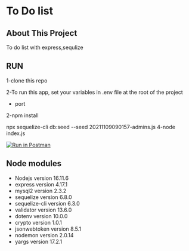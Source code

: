 # To Do list

## About This Project

To do list with express,sequlize

## RUN

1-clone this repo

2-To run this app, set your variables in .env file at the root of the project

-   port

2-npm install

npx sequelize-cli db:seed --seed 20211109090157-admins.js
4-node index.js

[![Run in Postman](https://run.pstmn.io/button.svg)](https://app.getpostman.com/run-collection/12694267-7f41b6b8-ba4b-42c0-82df-14464445fa69?action=collection%2Ffork&collection-url=entityId%3D12694267-7f41b6b8-ba4b-42c0-82df-14464445fa69%26entityType%3Dcollection%26workspaceId%3Dbefe7c4b-c8d0-4fb8-b443-7e4deccd31ff)

## Node modules

-   Nodejs version 16.11.6
-   express version 4.17.1
-   mysql2 version 2.3.2
-   sequelize version 6.8.0
-   sequelize-cli version 6.3.0
-   validator version 13.6.0
-   dotenv version 10.0.0
-   crypto version 1.0.1
-   jsonwebtoken version 8.5.1
-   nodemon version 2.0.14
-   yargs version 17.2.1
